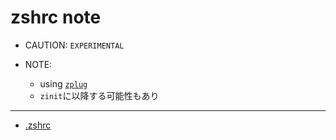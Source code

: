 zshrc note
=============

- CAUTION: `EXPERIMENTAL`

- NOTE:
    - using [`zplug`](https://github.com/zplug/zplug)
    - `zinit`に以降する可能性もあり

-------

- [.zshrc](./.zshrc)

